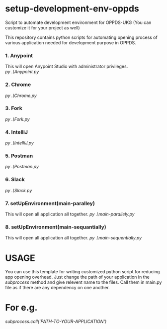 # setup-development-env-oppds
Script to automate development environment for OPPDS-UKG (You can customize it for your project as well)

This repository contains python scripts for automating opening process of various application needed for development purpose in OPPDS.

### 1. Anypoint
This will open Anypoint Studio with administrator privileges.<br/>
*py .\Anypoint.py*
### 2. Chrome
*py .\Chrome.py*
### 3. Fork
*py .\Fork.py*
### 4. IntelliJ
*py .\IntelliJ.py*
### 5. Postman
*py .\Postman.py*
### 6. Slack
*py .\Slack.py*
### 7. setUpEnvironment(main-paralley)
This will open all application all together.
*py .\main-parallely.py*
### 8. setUpEnvironment(main-sequantially)
This will open all application all together.
*py .\main-sequentially.py*

# USAGE
You can use this template for writing customized python script for reducing app opening overhead. Just change the path of your application in the *subprocess* method and give relevent name to the files.
Call them in main.py file as if there are any dependency on one another.

# For e.g.
*subprocess.call('PATH-TO-YOUR-APPLICATION')*
